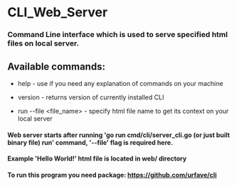 # CLI_Web_Server

### Command Line interface which is used to serve specified html files on local server.

## Available commands:

* help - use if you need any explanation of commands on your machine

* version - returns version of currently installed CLI

* run --file <file_name> - specify html file name to get its context on your local server

#### Web server starts after running 'go run cmd/cli/server_cli.go (or just built binary file) run'  command, '--file' flag is required here. 
#### Example 'Hello World!' html file is located in web/ directory
#### To run this program you need package: https://github.com/urfave/cli
